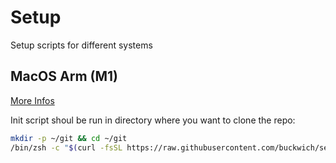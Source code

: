 # Setup

Setup scripts for different systems

## MacOS Arm (M1)

[More Infos](./macos-arm/README.md)

Init script shoul be run in directory where you want to clone the repo:
```bash
mkdir -p ~/git && cd ~/git
/bin/zsh -c "$(curl -fsSL https://raw.githubusercontent.com/buckwich/setup/master/macos-arm/init.sh)"
```
